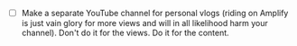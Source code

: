 - [ ] Make a separate YouTube channel for personal vlogs (riding on Amplify is just vain glory for more views and will in all likelihood harm your channel). Don't do it for the views. Do it for the content.